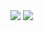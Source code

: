 <img src="https://s6.uupload.ir/files/ezpz_1su.png">
<img src="https://s6.uupload.ir/files/structure_kdwj.png">